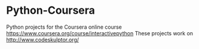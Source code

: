 # Python-Coursera
Python projects for the Coursera online course https://www.coursera.org/course/interactivepython
These projects work on http://www.codeskulptor.org/
